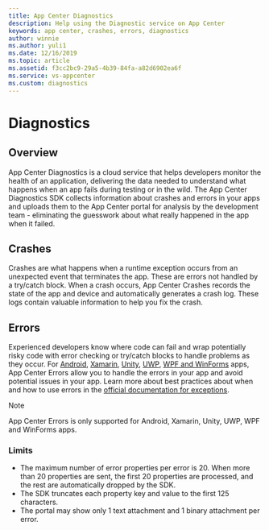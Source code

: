 ```yaml
---
title: App Center Diagnostics
description: Help using the Diagnostic service on App Center
keywords: app center, crashes, errors, diagnostics
author: winnie
ms.author: yuli1
ms.date: 12/16/2019
ms.topic: article
ms.assetid: f3cc2bc9-29a5-4b39-84fa-a82d6902ea6f
ms.service: vs-appcenter
ms.custom: diagnostics
---
```


# Diagnostics

## Overview

App Center Diagnostics is a cloud service that helps developers monitor the health of an application, delivering the data needed to understand what happens when an app fails during testing or in the wild. The App Center Diagnostics SDK collects information about crashes and errors in your apps and uploads them to the App Center portal for analysis by the development team - eliminating the guesswork about what really happened in the app when it failed.

## Crashes

Crashes are what happens when a runtime exception occurs from an unexpected event that terminates the app. These are errors not handled by a try/catch block.  When a crash occurs, App Center Crashes records the state of the app and device and automatically generates a crash log. These logs contain valuable information to help you fix the crash.

## Errors

Experienced developers know where code can fail and wrap potentially risky code with error checking or try/catch blocks to handle problems as they occur. For [Android](../sdk/crashes/android.md), [Xamarin](../sdk/crashes/xamarin.md), [Unity](../sdk/crashes/unity.md), [UWP](../sdk/crashes/uwp.md), [WPF and WinForms](/sdk/crashes/wpf-winforms.md) apps, App Center Errors allow you to handle the errors in your app and avoid potential issues in your app. Learn more about best practices about when and how to use errors in the [official documentation for exceptions](https://docs.microsoft.com/dotnet/csharp/programming-guide/exceptions/using-exceptions).

> [!NOTE]
> App Center Errors is only supported for Android, Xamarin, Unity, UWP, WPF and WinForms apps.

### Limits

- The maximum number of error properties per error is 20. When more than 20 properties are sent, the first 20 properties are processed, and the rest are automatically dropped by the SDK.
- The SDK truncates each property key and value to the first 125 characters.
- The portal may show only 1 text attachment and 1 binary attachment per error.
